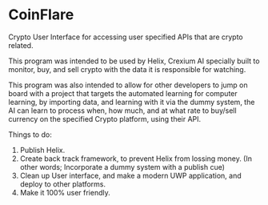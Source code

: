 # CoinFlare
Crypto User Interface for accessing user specified APIs that are crypto related.

This program was intended to be used by Helix, Crexium AI specially built to monitor, buy, and sell crypto with the data it is
responsible for watching.

This program was also intended to allow for other developers to jump on board with a project that targets the automated learning
for computer learning, by importing data, and learning with it via the dummy system, the AI can learn to process when, how much,
and at what rate to buy/sell currency on the specified Crypto platform, using their API.


Things to do:
  1. Publish Helix.
  2. Create back track framework, to prevent Helix from lossing money. (In other words; Incorporate a dummy system with a publish cue)
  3. Clean up User interface, and make a modern UWP application, and deploy to other platforms.
  4. Make it 100% user friendly.
